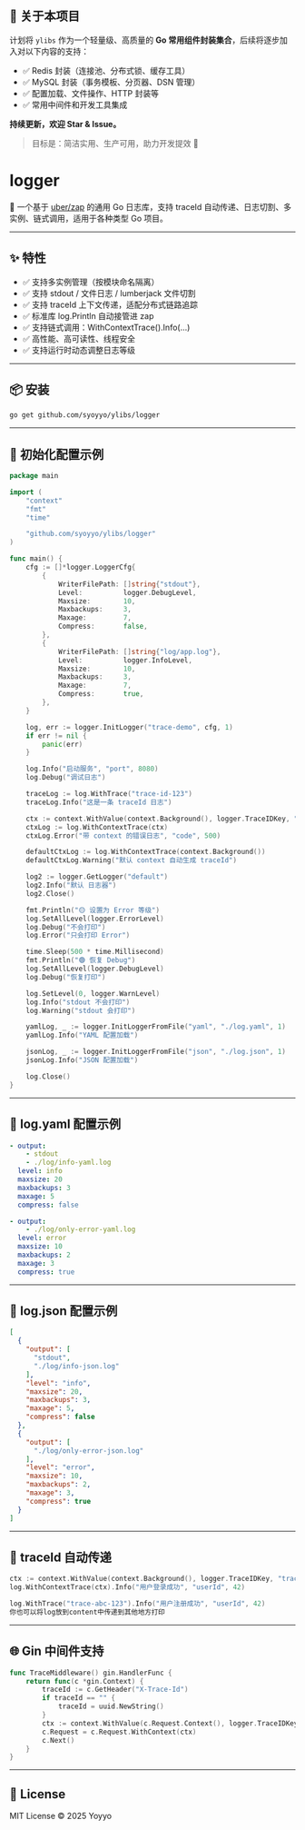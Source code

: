 ## 🔧 关于本项目

计划将 `ylibs` 作为一个轻量级、高质量的 **Go 常用组件封装集合**，后续将逐步加入对以下内容的支持：

- ✅ Redis 封装（连接池、分布式锁、缓存工具）
- ✅ MySQL 封装（事务模板、分页器、DSN 管理）
- ✅ 配置加载、文件操作、HTTP 封装等
- ✅ 常用中间件和开发工具集成

**持续更新，欢迎 Star & Issue。**

> 目标是：简洁实用、生产可用，助力开发提效 🚀
# logger

🚀 一个基于 [uber/zap](https://github.com/uber-go/zap) 的通用 Go 日志库，支持 traceId 自动传递、日志切割、多实例、链式调用，适用于各种类型 Go 项目。

---

## ✨ 特性

- ✅ 支持多实例管理（按模块命名隔离）
- ✅ 支持 stdout / 文件日志 / lumberjack 文件切割
- ✅ 支持 traceId 上下文传递，适配分布式链路追踪
- ✅ 标准库 log.Println 自动接管进 zap
- ✅ 支持链式调用：WithContextTrace().Info(...)
- ✅ 高性能、高可读性、线程安全
- ✅ 支持运行时动态调整日志等级

---

## 📦 安装

```bash
go get github.com/syoyyo/ylibs/logger
```

---

## 🧱 初始化配置示例

```go
package main

import (
	"context"
	"fmt"
	"time"

	"github.com/syoyyo/ylibs/logger"
)

func main() {
	cfg := []*logger.LoggerCfg{
		{
			WriterFilePath: []string{"stdout"},
			Level:          logger.DebugLevel,
			Maxsize:        10,
			Maxbackups:     3,
			Maxage:         7,
			Compress:       false,
		},
		{
			WriterFilePath: []string{"log/app.log"},
			Level:          logger.InfoLevel,
			Maxsize:        10,
			Maxbackups:     3,
			Maxage:         7,
			Compress:       true,
		},
	}

	log, err := logger.InitLogger("trace-demo", cfg, 1)
	if err != nil {
		panic(err)
	}

	log.Info("启动服务", "port", 8080)
	log.Debug("调试日志")

	traceLog := log.WithTrace("trace-id-123")
	traceLog.Info("这是一条 traceId 日志")

	ctx := context.WithValue(context.Background(), logger.TraceIDKey, "ctx-trace-id-456")
	ctxLog := log.WithContextTrace(ctx)
	ctxLog.Error("带 context 的错误日志", "code", 500)

	defaultCtxLog := log.WithContextTrace(context.Background())
	defaultCtxLog.Warning("默认 context 自动生成 traceId")

	log2 := logger.GetLogger("default")
	log2.Info("默认 日志器")
	log2.Close()

	fmt.Println("🟡 设置为 Error 等级")
	log.SetAllLevel(logger.ErrorLevel)
	log.Debug("不会打印")
	log.Error("只会打印 Error")

	time.Sleep(500 * time.Millisecond)
	fmt.Println("🟢 恢复 Debug")
	log.SetAllLevel(logger.DebugLevel)
	log.Debug("恢复打印")

	log.SetLevel(0, logger.WarnLevel)
	log.Info("stdout 不会打印")
	log.Warning("stdout 会打印")

	yamlLog, _ := logger.InitLoggerFromFile("yaml", "./log.yaml", 1)
	yamlLog.Info("YAML 配置加载")

	jsonLog, _ := logger.InitLoggerFromFile("json", "./log.json", 1)
	jsonLog.Info("JSON 配置加载")

	log.Close()
}
```

---

## 📄 log.yaml 配置示例

```yaml
- output:
    - stdout
    - ./log/info-yaml.log
  level: info
  maxsize: 20
  maxbackups: 3
  maxage: 5
  compress: false

- output:
    - ./log/only-error-yaml.log
  level: error
  maxsize: 10
  maxbackups: 2
  maxage: 3
  compress: true
```

---

## 📄 log.json 配置示例

```json
[
  {
    "output": [
      "stdout",
      "./log/info-json.log"
    ],
    "level": "info",
    "maxsize": 20,
    "maxbackups": 3,
    "maxage": 5,
    "compress": false
  },
  {
    "output": [
      "./log/only-error-json.log"
    ],
    "level": "error",
    "maxsize": 10,
    "maxbackups": 2,
    "maxage": 3,
    "compress": true
  }
]
```

---

## 🔄 traceId 自动传递

```go
ctx := context.WithValue(context.Background(), logger.TraceIDKey, "trace-abc-123")
log.WithContextTrace(ctx).Info("用户登录成功", "userId", 42)

log.WithTrace("trace-abc-123").Info("用户注册成功", "userId", 42)
你也可以将log放到content中传递到其他地方打印

```

---

## 🌐 Gin 中间件支持

```go
func TraceMiddleware() gin.HandlerFunc {
	return func(c *gin.Context) {
		traceId := c.GetHeader("X-Trace-Id")
		if traceId == "" {
			traceId = uuid.NewString()
		}
		ctx := context.WithValue(c.Request.Context(), logger.TraceIDKey, traceId)
		c.Request = c.Request.WithContext(ctx)
		c.Next()
	}
}
```

---

## 📎 License

MIT License © 2025 Yoyyo

